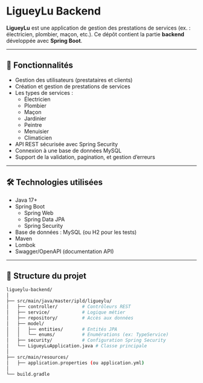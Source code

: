 # LigueyLu Backend

**LigueyLu** est une application de gestion des prestations de services (ex. : électricien, plombier, maçon, etc.). Ce dépôt contient la partie **backend** développée avec **Spring Boot**.

---

## 🚀 Fonctionnalités

- Gestion des utilisateurs (prestataires et clients)
- Création et gestion de prestations de services
-  Les types de services :
   - Électricien
   - Plombier
   - Maçon
   - Jardinier
   - Peintre
   - Menuisier
   - Climaticien
- API REST sécurisée avec Spring Security
- Connexion à une base de données MySQL
- Support de la validation, pagination, et gestion d’erreurs

---

## 🛠️ Technologies utilisées

- Java 17+
- Spring Boot
   - Spring Web
   - Spring Data JPA
   - Spring Security
- Base de données : MySQL (ou H2 pour les tests)
- Maven
- Lombok
- Swagger/OpenAPI (documentation API)

---

## 📁 Structure du projet

```bash
ligueylu-backend/
│
├── src/main/java/master/ipld/ligueylu/
│   ├── controller/         # Contrôleurs REST
│   ├── service/            # Logique métier
│   ├── repository/         # Accès aux données
│   ├── model/
│   │   ├── entities/       # Entités JPA
│   │   └── enums/          # Enumérations (ex: TypeService)
│   ├── security/           # Configuration Spring Security
│   └── LigueyLuApplication.java # Classe principale
│
├── src/main/resources/
│   ├── application.properties (ou application.yml)
│
└── build.gradle
